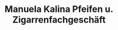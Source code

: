 ---
title: "Manuela Kalina Pfeifen u. Zigarrenfachgeschäft"
url: /wien/manuela-kalina-pfeifen-u-zigarrenfachgeschaeft/
shop: Kiosk
---